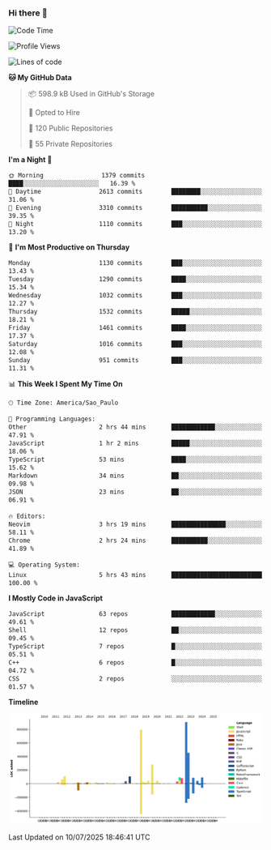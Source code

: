 ### Hi there 👋

<!--START_SECTION:waka-->
![Code Time](http://img.shields.io/badge/Code%20Time-7%2C261%20hrs%2041%20mins-blue)

![Profile Views](http://img.shields.io/badge/Profile%20Views-0-blue)

![Lines of code](https://img.shields.io/badge/From%20Hello%20World%20I%27ve%20Written-3.5%20million%20lines%20of%20code-blue)

**🐱 My GitHub Data** 

> 📦 598.9 kB Used in GitHub's Storage 
 > 
> 💼 Opted to Hire
 > 
> 📜 120 Public Repositories 
 > 
> 🔑 55 Private Repositories 
 > 
**I'm a Night 🦉** 

```text
🌞 Morning                1379 commits        ████░░░░░░░░░░░░░░░░░░░░░   16.39 % 
🌆 Daytime                2613 commits        ████████░░░░░░░░░░░░░░░░░   31.06 % 
🌃 Evening                3310 commits        ██████████░░░░░░░░░░░░░░░   39.35 % 
🌙 Night                  1110 commits        ███░░░░░░░░░░░░░░░░░░░░░░   13.20 % 
```
📅 **I'm Most Productive on Thursday** 

```text
Monday                   1130 commits        ███░░░░░░░░░░░░░░░░░░░░░░   13.43 % 
Tuesday                  1290 commits        ████░░░░░░░░░░░░░░░░░░░░░   15.34 % 
Wednesday                1032 commits        ███░░░░░░░░░░░░░░░░░░░░░░   12.27 % 
Thursday                 1532 commits        █████░░░░░░░░░░░░░░░░░░░░   18.21 % 
Friday                   1461 commits        ████░░░░░░░░░░░░░░░░░░░░░   17.37 % 
Saturday                 1016 commits        ███░░░░░░░░░░░░░░░░░░░░░░   12.08 % 
Sunday                   951 commits         ███░░░░░░░░░░░░░░░░░░░░░░   11.31 % 
```


📊 **This Week I Spent My Time On** 

```text
🕑︎ Time Zone: America/Sao_Paulo

💬 Programming Languages: 
Other                    2 hrs 44 mins       ████████████░░░░░░░░░░░░░   47.91 % 
JavaScript               1 hr 2 mins         █████░░░░░░░░░░░░░░░░░░░░   18.06 % 
TypeScript               53 mins             ████░░░░░░░░░░░░░░░░░░░░░   15.62 % 
Markdown                 34 mins             ██░░░░░░░░░░░░░░░░░░░░░░░   09.98 % 
JSON                     23 mins             ██░░░░░░░░░░░░░░░░░░░░░░░   06.91 % 

🔥 Editors: 
Neovim                   3 hrs 19 mins       ███████████████░░░░░░░░░░   58.11 % 
Chrome                   2 hrs 24 mins       ██████████░░░░░░░░░░░░░░░   41.89 % 

💻 Operating System: 
Linux                    5 hrs 43 mins       █████████████████████████   100.00 % 
```

**I Mostly Code in JavaScript** 

```text
JavaScript               63 repos            ████████████░░░░░░░░░░░░░   49.61 % 
Shell                    12 repos            ██░░░░░░░░░░░░░░░░░░░░░░░   09.45 % 
TypeScript               7 repos             █░░░░░░░░░░░░░░░░░░░░░░░░   05.51 % 
C++                      6 repos             █░░░░░░░░░░░░░░░░░░░░░░░░   04.72 % 
CSS                      2 repos             ░░░░░░░░░░░░░░░░░░░░░░░░░   01.57 % 
```



**Timeline**

![Lines of Code chart](https://raw.githubusercontent.com/jampow/jampow/master/assets/bar_graph.png)


 Last Updated on 10/07/2025 18:46:41 UTC
<!--END_SECTION:waka-->
